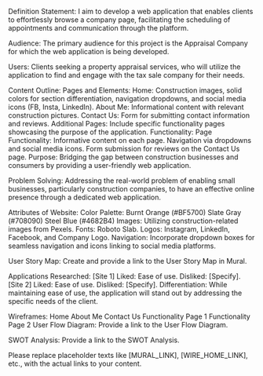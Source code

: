 
Definition Statement:
I aim to develop a web application that enables clients to effortlessly browse a company page, facilitating the scheduling of appointments and communication through the platform.

Audience:
The primary audience for this project is the Appraisal Company for which the web application is being developed.

Users:
Clients seeking a property appraisal services, who will utilize the application to find and engage with the tax sale company for their needs.

Content Outline:
Pages and Elements:
Home: Construction images, solid colors for section differentiation, navigation dropdowns, and social media icons (FB, Insta, LinkedIn).
About Me: Informational content with relevant construction pictures.
Contact Us: Form for submitting contact information and reviews.
Additional Pages: Include specific functionality pages showcasing the purpose of the application.
Functionality:
Page Functionality:
Informative content on each page.
Navigation via dropdowns and social media icons.
Form submission for reviews on the Contact Us page.
Purpose:
Bridging the gap between construction businesses and consumers by providing a user-friendly web application.

Problem Solving:
Addressing the real-world problem of enabling small businesses, particularly construction companies, to have an effective online presence through a dedicated web application.

Attributes of Website:
Color Palette:
Burnt Orange (#BF5700)
Slate Gray (#708090)
Steel Blue (#4682B4)
Images: Utilizing construction-related images from Pexels.
Fonts: Roboto Slab.
Logos: Instagram, LinkedIn, Facebook, and Company Logo.
Navigation:
Incorporate dropdown boxes for seamless navigation and icons linking to social media platforms.

User Story Map:
Create and provide a link to the User Story Map in Mural.

Applications Researched:
[Site 1]
Liked: Ease of use.
Disliked: [Specify].
[Site 2]
Liked: Ease of use.
Disliked: [Specify].
Differentiation:
While maintaining ease of use, the application will stand out by addressing the specific needs of the client.

Wireframes:
Home
About Me
Contact Us
Functionality Page 1
Functionality Page 2
User Flow Diagram:
Provide a link to the User Flow Diagram.

SWOT Analysis:
Provide a link to the SWOT Analysis.

Please replace placeholder texts like [MURAL_LINK], [WIRE_HOME_LINK], etc., with the actual links to your content.





